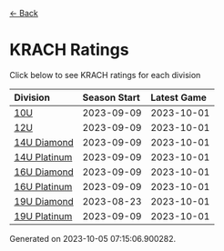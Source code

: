 [<- Back](../readme.md)
# KRACH Ratings
Click below to see KRACH ratings for each division

| Division | Season Start | Latest Game |
| :-- | :-- | :-- |
| [10U](10U-ratings.md) | 2023-09-09 | 2023-10-01 |
| [12U](12U-ratings.md) | 2023-09-09 | 2023-10-01 |
| [14U Diamond](14U-Diamond-ratings.md) | 2023-09-09 | 2023-10-01 |
| [14U Platinum](14U-Platinum-ratings.md) | 2023-09-09 | 2023-10-01 |
| [16U Diamond](16U-Diamond-ratings.md) | 2023-09-09 | 2023-10-01 |
| [16U Platinum](16U-Platinum-ratings.md) | 2023-09-09 | 2023-10-01 |
| [19U Diamond](19U-Diamond-ratings.md) | 2023-08-23 | 2023-10-01 |
| [19U Platinum](19U-Platinum-ratings.md) | 2023-09-09 | 2023-10-01 |

Generated on 2023-10-05 07:15:06.900282.
